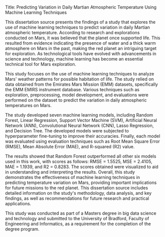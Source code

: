 Title: Predicting Variation in Daily Martian Atmospheric Temperature Using Machine Learning Techniques

This dissertation source presents the findings of a study that explores the use of machine learning techniques to predict variation in daily Martian atmospheric temperature. According to research and explorations conducted on Mars, it was believed that the planet once supported life. This resulted from evidence indicating the presence of water and a thick warm atmosphere on Mars in the past, making the red planet an intriguing target for exploration. As technological tools have evolved with advancements in science and technology, machine learning has become an essential technical tool for Mars exploration.

This study focuses on the use of machine learning techniques to analyze Mars' weather patterns for possible habitation of life. The study relied on data obtained from the Emirates Mars Mission (EMM) datasets, specifically the EMM EMIRS instrument database. Various techniques such as exploration, preprocessing, model development, and evaluations were performed on the dataset to predict the variation in daily atmospheric temperatures on Mars.

The study developed seven machine learning models, including Random Forest, Linear Regression, Support Vector Machine (SVM), Artificial Neural Network (ANN), Convolutional Neural Network (CNN), Lasso Regression, and Decision Tree. The developed models were subjected to hyperparameter fine-tuning to improve their accuracies. Finally, each model was evaluated using evaluation techniques such as Root Mean Square Error (RMSE), Mean Absolute Error (MAE), and R-squared (R2) value.

The results showed that Random Forest outperformed all other six models used in this work, with scores as follows: RMSE = 1.5525, MSE = 2.4105, MAE = 1.1939, and R2 = 0.8283. The scores obtained were visualized to aid in understanding and interpreting the results. Overall, this study demonstrates the effectiveness of machine learning techniques in predicting temperature variation on Mars, providing important implications for future missions to the red planet. This dissertation source includes detailed information on the study's methodology, data analysis, and key findings, as well as recommendations for future research and practical applications.

This study was conducted as part of a Masters degree in big data science and technology and submitted to the University of Bradford, Faculty of Engineering and Informatics, as a requirement for the completion of the degree program.

